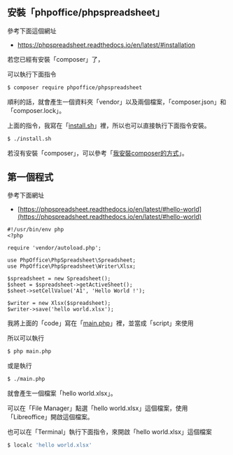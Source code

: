 
## 安裝「phpoffice/phpspreadsheet」

參考下面這個網址

* https://phpspreadsheet.readthedocs.io/en/latest/#installation

若您已經有安裝「composer」了，

可以執行下面指令

``` sh
$ composer require phpoffice/phpspreadsheet
```

順利的話，就會產生一個資料夾「vendor」以及兩個檔案，「composer.json」和「composer.lock」。

上面的指令，我寫在「[install.sh](install.sh)」裡，所以也可以直接執行下面指令安裝。

``` sh
$ ./install.sh
```

若沒有安裝「composer」，可以參考「[我安裝composer的方式](../../demo-install-composer/ex-install-composer)」。

## 第一個程式

參考下面網址

* [https://phpspreadsheet.readthedocs.io/en/latest/#hello-world](https://phpspreadsheet.readthedocs.io/en/latest/#hello-world)

```
#!/usr/bin/env php
<?php

require 'vendor/autoload.php';

use PhpOffice\PhpSpreadsheet\Spreadsheet;
use PhpOffice\PhpSpreadsheet\Writer\Xlsx;

$spreadsheet = new Spreadsheet();
$sheet = $spreadsheet->getActiveSheet();
$sheet->setCellValue('A1', 'Hello World !');

$writer = new Xlsx($spreadsheet);
$writer->save('hello world.xlsx');
```

我將上面的「code」寫在「[main.php](main.php)」裡，並當成「script」來使用

所以可以執行

``` sh
$ php main.php
```

或是執行

``` sh
$ ./main.php
```

就會產生一個檔案「hello world.xlsx」。

可以在「File Manager」點選「hello world.xlsx」這個檔案，使用「Libreoffice」開啟這個檔案。

也可以在「Terminal」執行下面指令，來開啟「hello world.xlsx」這個檔案

``` sh
$ localc 'hello world.xlsx'
```
